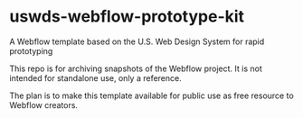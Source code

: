 # uswds-webflow-prototype-kit
A Webflow template based on the U.S. Web Design System for rapid prototyping

This repo is for archiving snapshots of the Webflow project. It is not intended for standalone use, only a reference.

The plan is to make this template available for public use as free resource to Webflow creators.
